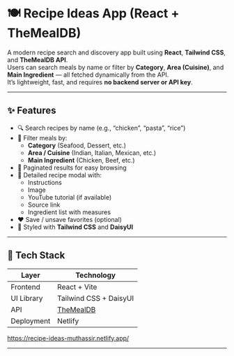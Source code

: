 # 🍽️ Recipe Ideas App (React + TheMealDB)

A modern recipe search and discovery app built using **React**, **Tailwind CSS**, and **TheMealDB API**.  
Users can search meals by name or filter by **Category**, **Area (Cuisine)**, and **Main Ingredient** — all fetched dynamically from the API.  
It’s lightweight, fast, and requires **no backend server or API key**.

---

## ✨ Features

- 🔍 Search recipes by name (e.g., “chicken”, “pasta”, “rice”)
- 🧭 Filter meals by:
  - **Category** (Seafood, Dessert, etc.)
  - **Area / Cuisine** (Indian, Italian, Mexican, etc.)
  - **Main Ingredient** (Chicken, Beef, etc.)
- 📄 Paginated results for easy browsing
- 🍴 Detailed recipe modal with:
  - Instructions
  - Image
  - YouTube tutorial (if available)
  - Source link
  - Ingredient list with measures
- ❤️ Save / unsave favorites (optional)
- 💅 Styled with **Tailwind CSS** and **DaisyUI**

---

## 🧩 Tech Stack

| Layer | Technology |
|-------|-------------|
| Frontend | React + Vite |
| UI Library | Tailwind CSS + DaisyUI |
| API | [TheMealDB](https://www.themealdb.com/api.php) |
| Deployment |  Netlify |
https://recipe-ideas-muthassir.netlify.app/

---
